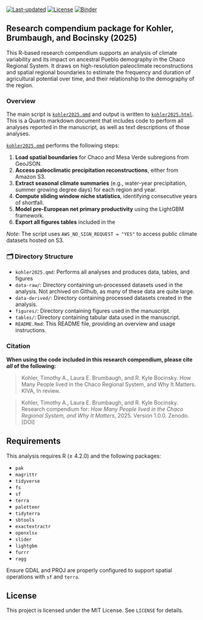 [![Last-updated](https://img.shields.io/badge/last%20update-July%202025-brightgreen.svg)](https://github.com/bocinsky/kohler2025)
[![License](https://img.shields.io/github/license/mashape/apistatus.svg)](http://choosealicense.com/licenses/mit/)
[![Binder](https://mybinder.org/badge_logo.svg)](https://mybinder.org/v2/gh/bocinsky/kohler2025/main?urlpath=rstudio)

## Research compendium package for Kohler, Brumbaugh, and Bocinsky (2025)

This R-based research compendium supports an analysis of climate variability and its impact on ancestral Pueblo demography in the Chaco Regional System. It draws on high-resolution paleoclimate reconstructions and spatial regional boundaries to estimate the frequency and duration of agricultural potential over time, and their relationship to the demography of the region.

### Overview

The main script is [`kohler2025.qmd`](kohler2025.qmd) and output is written to [`kohler2025.html`](kohler2025.html). This is a Quarto markdown document that includes code to perform all analyses reported in the manuscript, as well as text descriptions of those analyses.

[`kohler2025.qmd`](kohler2025.qmd) performs the following steps:

1. **Load spatial boundaries** for Chaco and Mesa Verde subregions from GeoJSON.
2. **Access paleoclimatic precipitation reconstructions**, either from Amazon S3.
3. **Extract seasonal climate summaries** (e.g., water-year precipitation, summer growing degree days) for each region and year.
4. **Compute sliding window niche statistics**, identifying consecutive years of shortfall.
5. **Model pre-European net primary productivity** using the LightGBM framework.
6. **Export all figures tables** included in the 

_Note_: The script uses `AWS_NO_SIGN_REQUEST = "YES"` to access public climate datasets hosted on S3.

### 🗂 Directory Structure

- `kohler2025.qmd`: Performs all analyses and produces data, tables, and figures
- `data-raw/`: Directory containing un-processed datasets used in the analysis. Not archived on Github, as many of these data are quite large.
- `data-derived/`: Directory containing processed datasets created in the analysis.
- `figures/`: Directory containing figures used in the manuscript.
- `tables/`: Directory containing tabular data used in the manuscript.
- `README.Rmd`: This README file, providing an overview and usage
  instructions.

### Citation

**When using the code included in this research compendium, please cite *all* of the following:**

> Kohler, Timothy A., Laura E. Brumbaugh, and R. Kyle Bocinsky. How Many People lived in the Chaco Regional System, and Why It Matters. KIVA, In review.

> Kohler, Timothy A., Laura E. Brumbaugh, and R. Kyle Bocinsky. Research compendium for: *How Many People lived in the Chaco Regional System, and Why It Matters*, 2025. Version 1.0.0. Zenodo. [DOI]

## Requirements

This analysis requires R (≥ 4.2.0) and the following packages:

- `pak`
- `magrittr`
- `tidyverse`
- `fs`
- `sf`
- `terra`
- `paletteer`
- `tidyterra`
- `sbtools`
- `exactextractr`
- `openxlsx`
- `slider`
- `lightgbm`
- `furrr`
- `ragg`

Ensure GDAL and PROJ are properly configured to support spatial operations with `sf` and `terra`.

## License

This project is licensed under the MIT License. See `LICENSE` for details.
